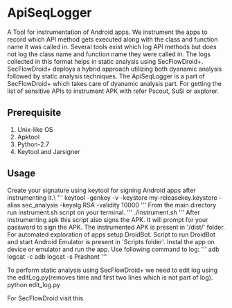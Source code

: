 # ApiSeqLogger
A Tool for instrumentation of Android apps. We instrument the apps to record which API method gets executed along with the class and function name it was called in. Several tools exist which log API methods but does not log the class name and function name they were called in. The logs collected in this format helps in static analysis using SecFlowDroid+. SecFlowDroid+ deploys a hybrid approach utilizing both dyanamic analysis followed by static analysis techniques. The ApiSeqLogger is a part of SecFlowDroid+ which takes care of dyanamic analysis part.
For getting the list of sensitive APIs to instrument APK with refer Pscout, SuSi or axplorer.
## Prerequisite
1. Unix-like OS
2. Apktool
3. Python-2.7
4. Keytool and Jarsigner
## Usage
Create your signature using keytool for signing Android apps after instrumenting it.\\
'''
keytool -genkey -v -keystore my-releasekey.keystore -alias sec_analysis -keyalg RSA -validity 10000
'''
From the main directory run instrument.sh script on your terminal.
'''
./instrument.sh <apk-to-path>
'''
After instrumenting apk this script also signs the APK. It will prompt for your password to sign the APK. 
The instrumented APK is present in '<apkname>/dist/' folder.
For automated exploration of apps setup DroidBot. Script to run DroidBot and start Android Emulator is present in 'Scripts folder'.
Instal the app on device or emulator and run the app.
Use following command to log:
  '''
  adb logcat -c
  adb logcat -s Prashant
  '''
  
To perform static analysis using SecFlowDroid+ we need to edit log using the editLog.py(removes time and first two lines which is not part of log).
python edit_log.py <path-to-log>

For SecFlowDroid visit this




